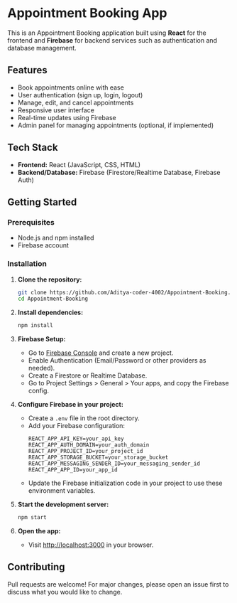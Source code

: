 # Appointment Booking App

This is an Appointment Booking application built using **React** for the frontend and **Firebase** for backend services such as authentication and database management.

## Features

- Book appointments online with ease
- User authentication (sign up, login, logout)
- Manage, edit, and cancel appointments
- Responsive user interface
- Real-time updates using Firebase
- Admin panel for managing appointments (optional, if implemented)

## Tech Stack

- **Frontend:** React (JavaScript, CSS, HTML)
- **Backend/Database:** Firebase (Firestore/Realtime Database, Firebase Auth)

## Getting Started

### Prerequisites

- Node.js and npm installed
- Firebase account

### Installation

1. **Clone the repository:**
   ```bash
   git clone https://github.com/Aditya-coder-4002/Appointment-Booking.git
   cd Appointment-Booking
   ```

2. **Install dependencies:**
   ```bash
   npm install
   ```

3. **Firebase Setup:**
   - Go to [Firebase Console](https://console.firebase.google.com/) and create a new project.
   - Enable Authentication (Email/Password or other providers as needed).
   - Create a Firestore or Realtime Database.
   - Go to Project Settings > General > Your apps, and copy the Firebase config.

4. **Configure Firebase in your project:**
   - Create a `.env` file in the root directory.
   - Add your Firebase configuration:
     ```
     REACT_APP_API_KEY=your_api_key
     REACT_APP_AUTH_DOMAIN=your_auth_domain
     REACT_APP_PROJECT_ID=your_project_id
     REACT_APP_STORAGE_BUCKET=your_storage_bucket
     REACT_APP_MESSAGING_SENDER_ID=your_messaging_sender_id
     REACT_APP_APP_ID=your_app_id
     ```
   - Update the Firebase initialization code in your project to use these environment variables.

5. **Start the development server:**
   ```bash
   npm start
   ```

6. **Open the app:**
   - Visit [http://localhost:3000](http://localhost:3000) in your browser.


## Contributing

Pull requests are welcome! For major changes, please open an issue first to discuss what you would like to change.
